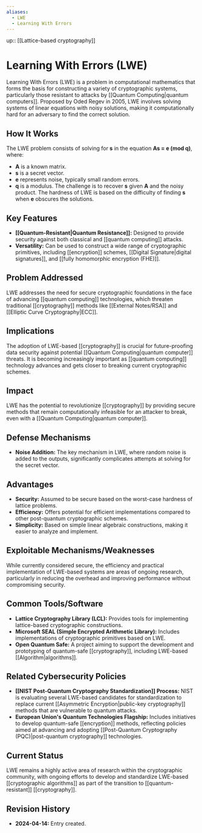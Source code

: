 ```yaml
---
aliases:
  - LWE
  - Learning With Errors
---
```

up:: [[Lattice-based cryptography]]
# Learning With Errors (LWE)

Learning With Errors (LWE) is a problem in computational mathematics that forms the basis for constructing a variety of cryptographic systems, particularly those resistant to attacks by [[Quantum Computing|quantum computers]]. Proposed by Oded Regev in 2005, LWE involves solving systems of linear equations with noisy solutions, making it computationally hard for an adversary to find the correct solution.

## How It Works

The LWE problem consists of solving for **s** in the equation **As = e (mod q)**, where:

- **A** is a known matrix.
- **s** is a secret vector.
- **e** represents noise, typically small random errors.
- **q** is a modulus. The challenge is to recover **s** given **A** and the noisy product. The hardness of LWE is based on the difficulty of finding **s** when **e** obscures the solutions.

## Key Features

- **[[Quantum-Resistant|Quantum Resistance]]:** Designed to provide security against both classical and [[quantum computing]] attacks.
- **Versatility:** Can be used to construct a wide range of cryptographic primitives, including [[encryption]] schemes, [[Digital Signature|digital signatures]], and [[fully homomorphic encryption (FHE)]].

## Problem Addressed

LWE addresses the need for secure cryptographic foundations in the face of advancing [[quantum computing]] technologies, which threaten traditional [[cryptography]] methods like [[External Notes/RSA]] and [[Elliptic Curve Cryptography|ECC]].

## Implications

The adoption of LWE-based [[cryptography]] is crucial for future-proofing data security against potential [[Quantum Computing|quantum computer]] threats. It is becoming increasingly important as [[quantum computing]] technology advances and gets closer to breaking current cryptographic schemes.

## Impact

LWE has the potential to revolutionize [[cryptography]] by providing secure methods that remain computationally infeasible for an attacker to break, even with a [[Quantum Computing|quantum computer]].

## Defense Mechanisms

- **Noise Addition:** The key mechanism in LWE, where random noise is added to the outputs, significantly complicates attempts at solving for the secret vector.

## Advantages

- **Security:** Assumed to be secure based on the worst-case hardness of lattice problems.
- **Efficiency:** Offers potential for efficient implementations compared to other post-quantum cryptographic schemes.
- **Simplicity:** Based on simple linear algebraic constructions, making it easier to analyze and implement.

## Exploitable Mechanisms/Weaknesses

While currently considered secure, the efficiency and practical implementation of LWE-based systems are areas of ongoing research, particularly in reducing the overhead and improving performance without compromising security.

## Common Tools/Software

- **Lattice Cryptography Library (LCL):** Provides tools for implementing lattice-based cryptographic constructions.
- **Microsoft SEAL (Simple Encrypted Arithmetic Library):** Includes implementations of cryptographic primitives based on LWE.
- **Open Quantum Safe:** A project aiming to support the development and prototyping of quantum-safe [[cryptography]], including LWE-based [[Algorithm|algorithms]].

## Related Cybersecurity Policies

- **[[NIST Post-Quantum Cryptography Standardization]] Process:** NIST is evaluating several LWE-based candidates for standardization to replace current [[Asymmetric Encryption|public-key cryptography]] methods that are vulnerable to quantum attacks.
- **European Union's Quantum Technologies Flagship:** Includes initiatives to develop quantum-safe [[encryption]] methods, reflecting policies aimed at advancing and adopting [[Post-Quantum Cryptography (PQC)|post-quantum cryptography]] technologies.

## Current Status

LWE remains a highly active area of research within the cryptographic community, with ongoing efforts to develop and standardize LWE-based [[cryptographic algorithms]] as part of the transition to [[quantum-resistant]] [[cryptography]].

## Revision History

- **2024-04-14:** Entry created.